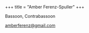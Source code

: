+++
title = "Amber Ferenz-Spuller"
+++

Bassoon, Contrabassoon

<!--more-->


amberferenz@gmail.com
